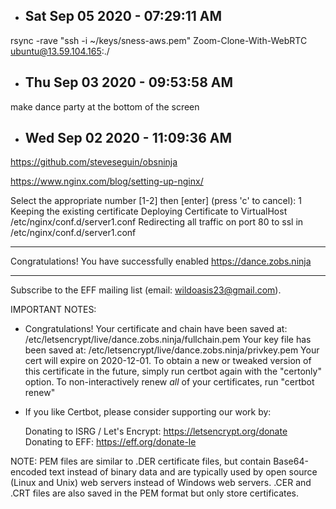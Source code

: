 * Sat Sep 05 2020 - 07:29:11 AM
  -----------------------------

rsync -rave "ssh -i ~/keys/sness-aws.pem" Zoom-Clone-With-WebRTC ubuntu@13.59.104.165:./


* Thu Sep 03 2020 - 09:53:58 AM
  -----------------------------

make dance party at the bottom of the screen




* Wed Sep 02 2020 - 11:09:36 AM
  -----------------------------

https://github.com/steveseguin/obsninja

https://www.nginx.com/blog/setting-up-nginx/


Select the appropriate number [1-2] then [enter] (press 'c' to cancel): 1
Keeping the existing certificate
Deploying Certificate to VirtualHost /etc/nginx/conf.d/server1.conf
Redirecting all traffic on port 80 to ssl in /etc/nginx/conf.d/server1.conf

- - - - - - - - - - - - - - - - - - - - - - - - - - - - - - - - - - - - - - - -
Congratulations! You have successfully enabled https://dance.zobs.ninja
- - - - - - - - - - - - - - - - - - - - - - - - - - - - - - - - - - - - - - - -
Subscribe to the EFF mailing list (email: wildoasis23@gmail.com).

IMPORTANT NOTES:
 - Congratulations! Your certificate and chain have been saved at:
   /etc/letsencrypt/live/dance.zobs.ninja/fullchain.pem
   Your key file has been saved at:
   /etc/letsencrypt/live/dance.zobs.ninja/privkey.pem
   Your cert will expire on 2020-12-01. To obtain a new or tweaked
   version of this certificate in the future, simply run certbot again
   with the "certonly" option. To non-interactively renew *all* of
   your certificates, run "certbot renew"
 - If you like Certbot, please consider supporting our work by:

   Donating to ISRG / Let's Encrypt:   https://letsencrypt.org/donate
   Donating to EFF:                    https://eff.org/donate-le



NOTE: PEM files are similar to .DER certificate files, but contain
Base64-encoded text instead of binary data and are typically used by open source
(Linux and Unix) web servers instead of Windows web servers. .CER and .CRT files
are also saved in the PEM format but only store certificates.
